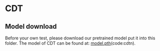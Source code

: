 # CDT

## Model download

Before your own test, please download our pretrained model put it into this folder.
The model of CDT can be found at: [model.pth](https://pan.baidu.com/s/1mgQI_wzjod9ElYklbxYwBQ?pwd=cdtn)(code:cdtn).
